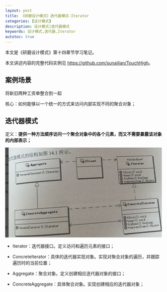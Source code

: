 ```yaml
---
layout: post
title: 《研磨设计模式》迭代器模式-Iterator
categories: [设计模式]
description: 设计模式|迭代器模式
keywords: 设计模式,迭代器,Iterator
autotoc: true
---
```


本文是《研磨设计模式》第十四章节学习笔记。

本文讲述内容的完整代码实例见 <https://github.com/sunailian/TouchHigh>。

## 案例场景

将新旧两种工资单整合到一起

核心：如何能够以一个统一的方式来访问内部实现不同的聚合对象；

## 迭代器模式

定义：**提供一种方法顺序访问一个聚合对象中的各个元素，而又不需要暴露该对象的内部表示；**

![](/images/posts/designpattern/Iterator-1.png)

- Iterator：迭代器接口。定义访问和遍历元素的接口；

- ConcreteIterator：具体的迭代器实现对象。实现对聚合对象的遍历，并跟踪遍历时的当前位置；

- Aggregate：聚合对象。定义创建相应迭代器对象的接口；

- ConcreteAggregate：具体聚合对象。实现创建相应的迭代器对象；








